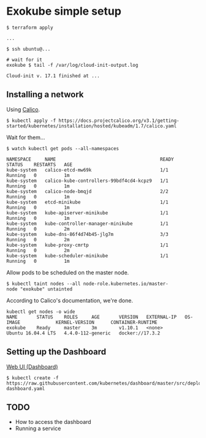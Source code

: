 # Exokube simple setup

```console
$ terraform apply

...

$ ssh ubuntu@...

# wait for it
exokube $ tail -f /var/log/cloud-init-output.log

Cloud-init v. 17.1 finished at ...
```

## Installing a network

Using [Calico](https://docs.projectcalico.org/v3.1/getting-started/kubernetes/).

```console
$ kubectl apply -f https://docs.projectcalico.org/v3.1/getting-started/kubernetes/installation/hosted/kubeadm/1.7/calico.yaml
```

Wait for them...

```console
$ watch kubectl get pods --all-namespaces

NAMESPACE     NAME                                      READY     STATUS    RESTARTS   AGE
kube-system   calico-etcd-mw69k                         1/1       Running   0          1m
kube-system   calico-kube-controllers-99bdf4cd4-kcpz9   1/1       Running   0          1m
kube-system   calico-node-bmqjd                         2/2       Running   0          1m
kube-system   etcd-minikube                             1/1       Running   0          1m
kube-system   kube-apiserver-minikube                   1/1       Running   0          1m
kube-system   kube-controller-manager-minikube          1/1       Running   0          2m
kube-system   kube-dns-86f4d74b45-jlg7m                 3/3       Running   0          2m
kube-system   kube-proxy-cmrtp                          1/1       Running   0          2m
kube-system   kube-scheduler-minikube                   1/1       Running   0          1m
```

Allow pods to be scheduled on the master node.

```
$ kubectl taint nodes --all node-role.kubernetes.io/master-
node "exokube" untainted
```

According to Calico's documentation, we're done.

```
kubectl get nodes -o wide
NAME       STATUS    ROLES     AGE       VERSION   EXTERNAL-IP   OS-IMAGE             KERNEL-VERSION      CONTAINER-RUNTIME
exokube    Ready     master    3m        v1.10.1   <none>        Ubuntu 16.04.4 LTS   4.4.0-112-generic   docker://17.3.2
```

## Setting up the Dashboard

[Web UI (Dashboard)](https://kubernetes.io/docs/tasks/access-application-cluster/web-ui-dashboard/)

```
$ kubectl create -f https://raw.githubusercontent.com/kubernetes/dashboard/master/src/deploy/recommended/kubernetes-dashboard.yaml
```

## TODO

- How to access the dashboard
- Running a service
